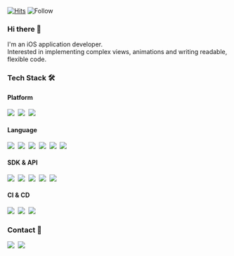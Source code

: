 [![Hits](https://hits.seeyoufarm.com/api/count/incr/badge.svg?url=https%3A%2F%2Fgithub.com%2Fhacoma&count_bg=%2379C83D&title_bg=%23555555&icon=&icon_color=%23E7E7E7&title=Hits&edge_flat=false)](https://hits.seeyoufarm.com)
![Follow](https://img.shields.io/github/followers/hacoma?label=Follow)

<h3 align="left"> Hi there 👋  </h3>

<p align="left">
I'm an iOS application developer.</br>
Interested in implementing complex views, animations and writing readable, flexible code.
</p>

<h3 align="left"> Tech Stack 🛠 </h3>

<h4 align="left"> Platform </h3>
<p align="left">
  <img src="https://img.shields.io/badge/macOS-777777?style=flat&logo=Apple&logoColor=white"/>&nbsp;
  <img src="https://img.shields.io/badge/iOS-333333?style=flat&logo=Apple&logoColor=white"/>&nbsp;
  <img src="https://img.shields.io/badge/Windows-0078D6?style=flat&logo=Windows&logoColor=white"/>&nbsp;
</p>

<h4 align="left"> Language </h3>
<p align="left">
  <img src="https://img.shields.io/badge/C-A8B9CC?style=flat&logo=C&logoColor=white"/>&nbsp;
  <img src="https://img.shields.io/badge/C++-00599C?style=flat&logo=C%2B%2B&logoColor=white"/>&nbsp;
  <img src="https://img.shields.io/badge/Objective--C-8B00FF?style=flat&logo=C&logoColor=white"/>&nbsp;
  <img src="https://img.shields.io/badge/Swift-FA7343?style=flat&logo=Swift&logoColor=white"/>&nbsp;
  <img src="https://img.shields.io/badge/Python-3776AB?style=flat&logo=Python&logoColor=white"/>&nbsp;
  <img src="https://img.shields.io/badge/Delphi-EE1F35?style=flat&logo=Delphi&logoColor=white"/>&nbsp;
</p>


<h4 align="left"> SDK & API </h3>
<p align="left">
  <img src="https://img.shields.io/badge/macOS SDK-777777?style=flat&logo=Apple&logoColor=white"/>&nbsp;
  <img src="https://img.shields.io/badge/iOS SDK-8B00FF?style=flat&logo=Apple&logoColor=white"/>&nbsp;
  <img src="https://img.shields.io/badge/Windows API-0078D6?style=flat&logo=Windows&logoColor=white"/>&nbsp;
  <img src="https://img.shields.io/badge/MFC-0078D6?style=flat&logo=Windows&logoColor=white"/>&nbsp;
  <img src="https://img.shields.io/badge/ReactiveX-B7178C?style=flat&logo=ReactiveX&logoColor=white"/>&nbsp;
</p>


<h4 align="left"> CI & CD </h3>
<p align="left">
  <img src="https://img.shields.io/badge/Jenkins-D24939?style=flat&logo=Jenkins&logoColor=white"/>&nbsp;
  <img src="https://img.shields.io/badge/Fastlane-83DCB7?style=flat&logo=Fastlane&logoColor=white"/>&nbsp;
  <img src="https://img.shields.io/badge/Buildbot-8977AD?style=flat&logoColor=white"/>&nbsp;
</p>

<h3 align="left"> Contact 💌 </h3>

<p align="left">
  <a target="_blank" href="https://hacoma.github.io"><img src="https://img.shields.io/badge/Blog-CC0000?style=flat&logo=Jekyll&logoColor=white"/></a>&nbsp;
  <a target="_blank" href="mailto:hacoma92@gmail.com"><img src="https://img.shields.io/badge/Mail-D14836?style=flat&logo=Gmail&logoColor=white"/></a>&nbsp;
</p>
